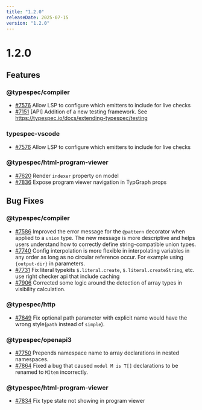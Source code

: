 ```yaml
---
title: "1.2.0"
releaseDate: 2025-07-15
version: "1.2.0"
---
```


# 1.2.0

## Features

### @typespec/compiler

- [#7576](https://github.com/microsoft/typespec/pull/7576) Allow LSP to configure which emitters to include for live checks
- [#7151](https://github.com/microsoft/typespec/pull/7151) [API] Addition of a new testing framework. See https://typespec.io/docs/extending-typespec/testing

### typespec-vscode

- [#7576](https://github.com/microsoft/typespec/pull/7576) Allow LSP to configure which emitters to include for live checks

### @typespec/html-program-viewer

- [#7620](https://github.com/microsoft/typespec/pull/7620) Render `indexer` property on model
- [#7836](https://github.com/microsoft/typespec/pull/7836) Expose program viewer navigation in TypGraph props

## Bug Fixes

### @typespec/compiler

- [#7586](https://github.com/microsoft/typespec/pull/7586) Improved the error message for the `@pattern` decorator when applied to a `union` type. The new message is more descriptive and helps users understand how to correctly define string-compatible union types.
- [#7740](https://github.com/microsoft/typespec/pull/7740) Config interpolation is more flexible in interpolating variables in any order as long as no circular reference occur. For example using `{output-dir}` in parameters.
- [#7731](https://github.com/microsoft/typespec/pull/7731) Fix literal typekits `$.literal.create`, `$.literal.createString`, etc. use right checker api that include caching
- [#7906](https://github.com/microsoft/typespec/pull/7906) Corrected some logic around the detection of array types in visibility calculation.

### @typespec/http

- [#7849](https://github.com/microsoft/typespec/pull/7849) Fix optional path parameter with explicit name would have the wrong style(`path` instead of `simple`).

### @typespec/openapi3

- [#7750](https://github.com/microsoft/typespec/pull/7750) Prepends namespace name to array declarations in nested namespaces.
- [#7864](https://github.com/microsoft/typespec/pull/7864) Fixed a bug that caused `model M is T[]` declarations to be renamed to `MItem` incorrectly.

### @typespec/html-program-viewer

- [#7834](https://github.com/microsoft/typespec/pull/7834) Fix type state not showing in program viewer
